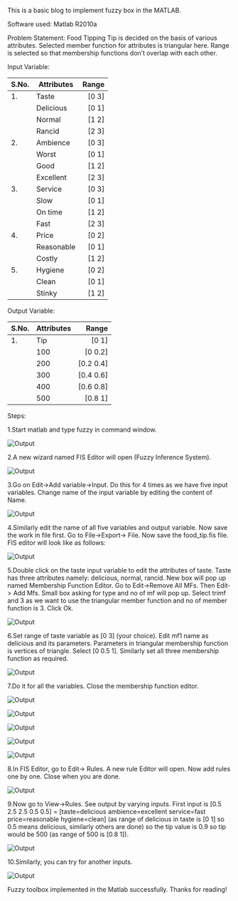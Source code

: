 This is a basic blog to implement fuzzy box in the MATLAB.

Software used: Matlab R2010a

Problem Statement: Food Tipping
Tip is decided on the basis of various attributes. Selected member function for attributes is triangular here. Range is selected so that membership functions don’t overlap with each other.

Input Variable:


| S.No. | Attributes | Range |
| :-----| ---------- | -----:|
|1.     | Taste      | [0 3] |
|       | Delicious  | [0 1] |
|       | Normal     | [1 2] |
|       | Rancid     | [2 3] |
|2.     | Ambience   | [0 3] |
|       | Worst      | [0 1] |
|       | Good       | [1 2] |
|       | Excellent  | [2 3] |
|3.     | Service    | [0 3] |
|       | Slow       | [0 1] |
|       | On time    | [1 2] |
|       | Fast       | [2 3] |
|4.     | Price      | [0 2] |
|       | Reasonable | [0 1] |
|       | Costly     | [1 2] |
|5.     | Hygiene    | [0 2] |
|       | Clean      | [0 1] |
|       | Stinky     | [1 2] |


Output Variable:


| S.No. | Attributes | Range    |
| :-----| ---------- | ------:  |
|1.     | Tip        | [0 1]    |
|       | 100        | [0 0.2]  |
|       | 200        | [0.2 0.4]|
|       | 300        | [0.4 0.6]|
|       | 400        | [0.6 0.8]|
|       | 500        | [0.8 1]  |


Steps:

1.Start matlab and type fuzzy in command window. 

![Output](/images/fuzzy-blog/fuzzy1.png "Output Screenshot")

2.A new wizard named FIS Editor will open (Fuzzy Inference System).  

![Output](/images/fuzzy-blog/fuzzy2.png "Output Screenshot")

3.Go on Edit->Add variable->Input. Do this for 4 times as we have five input variables. Change name of the input variable by editing the content of Name.

![Output](/images/fuzzy-blog/fuzzy3.png "Output Screenshot")

4.Similarly edit the name of all five variables and output variable. Now save the work in file first. Go to File->Export-> File. Now save the food_tip.fis file. FIS editor will look like as follows:

![Output](/images/fuzzy-blog/fuzzy4.png "Output Screenshot")

5.Double click on the taste input variable to edit the attributes of taste. Taste has three attributes namely: delicious, normal, rancid. New box will pop up named Membership Function Editor. Go to Edit->Remove All MFs. Then Edit-> Add Mfs. Small box asking for type and no of mf will pop up. Select trimf and 3 as we want to use the triangular member function and no of member function is 3. Click Ok.      

![Output](/images/fuzzy-blog/fuzzy5.png "Output Screenshot")

6.Set range of taste variable as [0 3] (your choice). Edit mf1 name as delicious and its parameters. Parameters in triangular membership function is vertices of triangle. Select [0 0.5 1]. Similarly set all three membership function as required.

![Output](/images/fuzzy-blog/fuzzy6.png "Output Screenshot")

7.Do it for all the variables. Close the membership function editor.

![Output](/images/fuzzy-blog/fuzzy7.png "Output Screenshot")

![Output](/images/fuzzy-blog/fuzzy8.png "Output Screenshot")

![Output](/images/fuzzy-blog/fuzzy9.png "Output Screenshot")

![Output](/images/fuzzy-blog/fuzzy10.png "Output Screenshot")

![Output](/images/fuzzy-blog/fuzzy11.png "Output Screenshot")

8.In FIS Editor, go to Edit-> Rules. A new rule Editor will open. Now add rules one by one. Close when you are done.

![Output](/images/fuzzy-blog/fuzzy12.png "Output Screenshot")

9.Now go to View->Rules. See output by varying inputs. First input is [0.5 2.5 2.5 0.5 0.5] = [taste=delicious ambience=excellent service=fast price=reasonable hygiene=clean] (as range of delicious in taste is [0 1] so 0.5 means delicious, similarly others are done) so the tip value is 0.9 so tip would be 500 (as range of 500 is [0.8 1]).

![Output](/images/fuzzy-blog/fuzzy13.png "Output Screenshot")

10.Similarly, you can try for another inputs.

![Output](/images/fuzzy-blog/fuzzy14.png "Output Screenshot")

Fuzzy toolbox implemented in the Matlab successfully. Thanks for reading!
